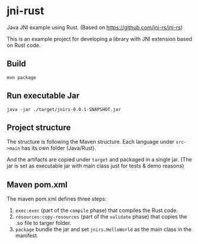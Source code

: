 # jni-rust

Java JNI example using Rust. (Based on https://github.com/jni-rs/jni-rs)

This is an example project for developing a library with JNI extension based on Rust code.


## Build

```
mvn package
```

## Run executable Jar

```
java -jar ./target/jnirs-0.0.1-SNAPSHOT.jar 
```

## Project structure

The structure is following the Maven structure.
Each language under `src->main` has its own folder (Java/Rust).

And the artifacts are copied under `target` and packaged in a single jar.
(The jar is set as executable jar with main class just for tests & demo reasons)


## Maven pom.xml

The maven pom.xml defines three steps:
1. `exec:exec` (part of the `compile` phase) that compiles the Rust code.
2. `resources:copy-resources` (part of the `validate` phase) that copies the .so file to targer folder.
3. `package` bundle the jar and set `jnirs.HelloWorld` as the main class in the manifest.

